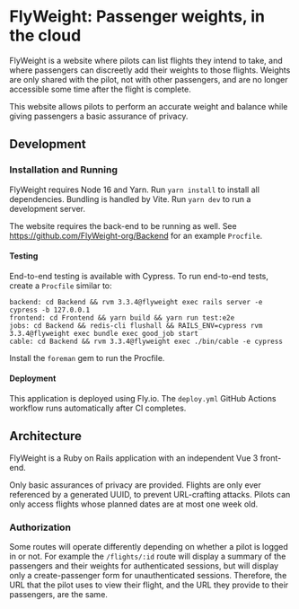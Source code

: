 # FlyWeight: Passenger weights, in the cloud

FlyWeight is a website where pilots can list flights they intend to take, and
where passengers can discreetly add their weights to those flights. Weights are
only shared with the pilot, not with other passengers, and are no longer
accessible some time after the flight is complete.

This website allows pilots to perform an accurate weight and balance while
giving passengers a basic assurance of privacy.

## Development

### Installation and Running

FlyWeight requires Node 16 and Yarn. Run `yarn install` to install all\
dependencies. Bundling is handled by Vite. Run `yarn dev` to run a development
server.

The website requires the back-end to be running as well. See
https://github.com/FlyWeight-org/Backend for an example `Procfile`.

#### Testing

End-to-end testing is available with Cypress. To run end-to-end tests, create a
`Procfile` similar to:

```
backend: cd Backend && rvm 3.3.4@flyweight exec rails server -e cypress -b 127.0.0.1
frontend: cd Frontend && yarn build && yarn run test:e2e
jobs: cd Backend && redis-cli flushall && RAILS_ENV=cypress rvm 3.3.4@flyweight exec bundle exec good_job start
cable: cd Backend && rvm 3.3.4@flyweight exec ./bin/cable -e cypress
```

Install the `foreman` gem to run the Procfile.

#### Deployment

This application is deployed using Fly.io. The `deploy.yml` GitHub Actions
workflow runs automatically after CI completes.

## Architecture

FlyWeight is a Ruby on Rails application with an independent Vue 3 front-end.

Only basic assurances of privacy are provided. Flights are only ever referenced
by a generated UUID, to prevent URL-crafting attacks. Pilots can only access
flights whose planned dates are at most one week old.

### Authorization

Some routes will operate differently depending on whether a pilot is logged in
or not. For example the `/flights/:id` route will display a summary of the
passengers and their weights for authenticated sessions, but will display only a
create-passenger form for unauthenticated sessions. Therefore, the URL that the
pilot uses to view their flight, and the URL they provide to their passengers,
are the same.
